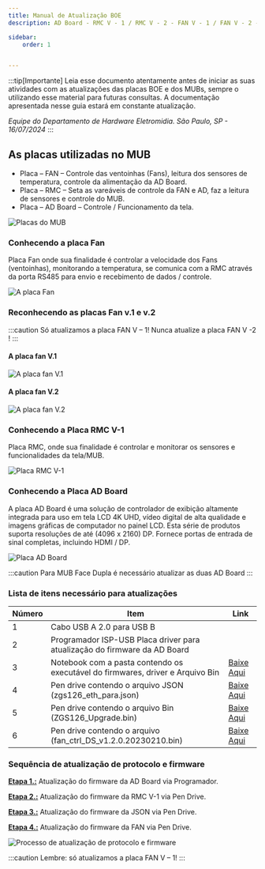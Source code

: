 ```yaml
---
title: Manual de Atualização BOE 
description: AD Board - RMC V - 1 / RMC V - 2 - FAN V - 1 / FAN V - 2 - JSON

sidebar:
    order: 1


---
```


[comment]: <> (Documentação online para o aplicativo Interface de Comando Eletromidia)
[comment]: <> (Criado por Alexandre de Abreu - alexandre.abreu@eletromidia.com.br)
[comment]: <> (Data : 17/06/2024)

 
:::tip[Importante]
Leia esse documento atentamente antes de iniciar as suas atividades com as atualizações das placas BOE e dos MUBs, sempre o utilizando esse material para futuras consultas. A documentação apresentada nesse guia estará em constante atualização.

<i>Equipe do Departamento de Hardware Eletromidia. 
São Paulo, SP  - 16/07/2024</i>
::: 

## As placas utilizadas no MUB

- Placa – FAN – Controle das ventoinhas (Fans), leitura dos sensores de temperatura, controle
da alimentação da AD Board.
- Placa – RMC – Seta as vareáveis de controle da FAN e AD, faz a leitura de sensores e controle do MUB.
- Placa – AD Board – Controle / Funcionamento da tela.

![Placas do MUB](https://i.imgur.com/Hx3J3vF.png)

### Conhecendo a placa Fan

Placa Fan onde sua finalidade é controlar a velocidade dos Fans (ventoinhas), monitorando
a temperatura, se comunica com a RMC através da porta RS485 para envio e recebimento
de dados / controle.

![A placa Fan](https://i.imgur.com/2AIMfR5.png)

### Reconhecendo as placas Fan v.1 e v.2
:::caution
Só atualizamos a placa FAN V – 1! Nunca atualize a placa FAN V -2 !
:::

#### A placa fan V.1
![A placa fan V.1](https://i.imgur.com/X8hOmKc.jpeg)


#### A placa fan V.2
![A placa fan V.2](https://i.imgur.com/tn2Hhav.jpeg)

### Conhecendo a Placa RMC V-1
Placa RMC, onde sua finalidade é controlar e monitorar os sensores e funcionalidades da
tela/MUB.

![Placa RMC V-1](https://i.imgur.com/2mA3FzW.png)


### Conhecendo a Placa AD Board

A placa AD Board é uma solução de controlador de exibição altamente integrada para uso em tela
LCD 4K UHD, vídeo digital de alta qualidade e imagens gráficas de computador no painel LCD. Esta série de produtos suporta resoluções de até (4096 x 2160) DP. Fornece portas de entrada de sinal completas, incluindo HDMI / DP.

![Placa AD Board](https://i.imgur.com/WJRCVtK.png)

:::caution
Para MUB Face Dupla é necessário atualizar as duas AD Board
:::

### Lista de itens necessário para atualizações

| Número | Item | Link |
| --------------- | --------------- | --------------- |
| 1 | Cabo USB A 2.0 para USB B | | 
| 2 | Programador ISP-USB Placa driver para atualização do firmware da AD Board | 
| 3 | Notebook com a pasta contendo os executável do firmwares, driver e Arquivo Bin | [Baixe Aqui](https://drive.google.com/drive/folders/1F8PSvcKt0IocAnWAkZlk57xYDdVJtFai?usp=drive_link) |
| 4 | Pen drive contendo o arquivo JSON (zgs126_eth_para.json) | [Baixe Aqui](https://drive.google.com/drive/folders/1F8PSvcKt0IocAnWAkZlk57xYDdVJtFai?usp=drive_link) | 
| 5 | Pen drive contendo o arquivo Bin (ZGS126_Upgrade.bin)| [Baixe Aqui](https://drive.google.com/drive/folders/1F8PSvcKt0IocAnWAkZlk57xYDdVJtFai?usp=drive_link) |
| 6 | Pen drive contendo o arquivo (fan_ctrl_DS_v1.2.0.20230210.bin)| [Baixe Aqui](https://drive.google.com/drive/folders/1F8PSvcKt0IocAnWAkZlk57xYDdVJtFai?usp=drive_link) |



### Sequência de atualização de protocolo e firmware 

<b><u>Etapa 1.:</b></u> Atualização do firmware da AD Board via Programador.

<b><u>Etapa 2.:</b></u> Atualização do firmware da RMC V-1 via Pen Drive.

<b><u>Etapa 3.:</b></u> Atualização do firmware da JSON via Pen Drive.

<b><u>Etapa 4.:</b></u> Atualização do firmware da FAN via Pen Drive.

![Processo de atualização de protocolo e firmware](https://i.imgur.com/6fFsbEa.png)

:::caution
Lembre: só atualizamos a placa FAN V – 1!
:::

